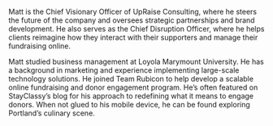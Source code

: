 Matt is the Chief Visionary Officer of UpRaise Consulting, where he steers the future of the company and oversees strategic partnerships and brand development. He also serves as the Chief Disruption Officer, where he helps clients reimagine how they interact with their supporters and manage their fundraising online.

Matt studied business management at Loyola Marymount University.  He has a background in marketing and experience implementing large-scale technology solutions. He joined Team Rubicon to help develop a scalable online fundraising and donor engagement program. He’s often featured on StayClassy’s blog for his approach to redefining what it means to engage donors. When not glued to his mobile device, he can be found exploring Portland’s culinary scene.